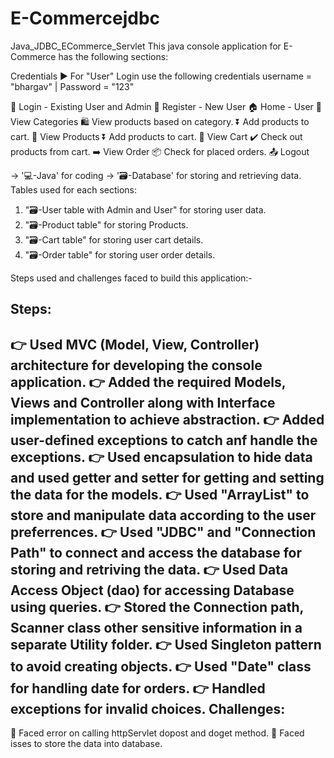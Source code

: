 # E-Commercejdbc
Java_JDBC_ECommerce_Servlet
This java console application for E-Commerce has the following sections:

Credentials
▶ For "User" Login use the following credentials username = "bhargav" | Password = "123"


👤 Login - Existing User and Admin
👥 Register - New User
🏠 Home - User
    👀 View Categories 
        🛍️ View products based on category.
        ⏬ Add products to cart.
    👀 View Products 
        ⏬ Add products to cart.
    🛒 View Cart 
        ✔️ Check out products from cart.
    ➡️ View Order 
        📦 Check for placed orders.
    📤 Logout
 
-> '💻-Java' for coding -> '🗃️-Database' for storing and retrieving data.
Tables used for each sections:


1. "🗃️-User table with Admin and User"  for storing user data.
2. "🗃️-Product table" for storing Products.
3. "🗃️-Cart table" for storing user cart details.
4. "🗃️-Order table" for storing user order details.
 
Steps used and challenges faced to build this application:-


Steps:
------
👉 Used MVC (Model, View, Controller) architecture for developing the console application.
👉 Added the required Models, Views and Controller along with Interface implementation to achieve abstraction.
👉 Added user-defined exceptions to catch anf handle the exceptions.
👉 Used encapsulation to hide data and used getter and setter for getting and setting the data for the models.
👉 Used "ArrayList" to store and manipulate data according to the user preferrences.
👉 Used "JDBC" and "Connection Path" to connect and access the database for storing and retriving the data.
👉 Used Data Access Object (dao) for accessing Database using queries.
👉 Stored the Connection path, Scanner class other sensitive information in a separate Utility folder.
👉 Used Singleton pattern to avoid creating objects.
👉 Used "Date" class for handling date for orders.
👉 Handled exceptions for invalid choices.
Challenges:
-----------
🔴 Faced error on calling httpServlet dopost and doget method.
🔴 Faced isses to store the data into database.
 
